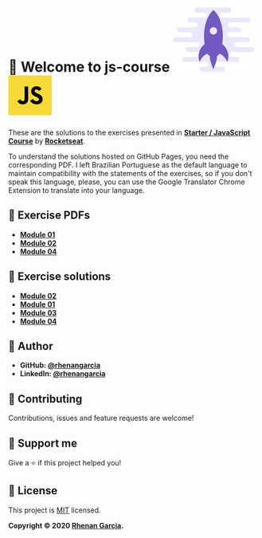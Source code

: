 # 🚀 Welcome to js-course ![Starter Logo](imagens/starter-logo.svg) ![JS Logo](imagens/js-logo.png)

These are the solutions to the exercises presented in **[Starter / JavaScript Course](https://rocketseat.com.br/starter)** by **[Rocketseat](https://rocketseat.com.br/)**.

To understand the solutions hosted on GitHub Pages, you need the corresponding PDF. I left Brazilian Portuguese as the default language to maintain compatibility with the statements of the exercises, so if you don't speak this language, please, you can use the Google Translator Chrome Extension to translate into your language.

## 📃 Exercise PDFs
* **[Module 01](ex_modulo_01.pdf)**
* **[Module 02](ex_modulo_02.pdf)**
* **[Module 04](ex_modulo_04.pdf)**

## 🧾 Exercise solutions
* **[Module 02](https://rhenangarcia.github.io/js-course/ex_modulo_02.html)**
* **[Module 01](https://rhenangarcia.github.io/js-course/ex_modulo_01.html)**
* **[Module 03](https://rhenangarcia.github.io/js-course/ex_modulo_03.html)**
* **[Module 04](https://rhenangarcia.github.io/js-course/ex_modulo_04.html)**

## 👤 Author
* **GitHub: [@rhenangarcia](https://github.com/rhenangarcia)**
* **LinkedIn: [@rhenangarcia](https://linkedin.com/in/rhenangarcia)**

## 🤝 Contributing
Contributions, issues and feature requests are welcome!

## 💓 Support me
Give a ⭐️ if this project helped you!

## 📝 License
This project is [MIT](LICENSE) licensed. 

**Copyright © 2020 [Rhenan Garcia](https://github.com/rhenangarcia).**